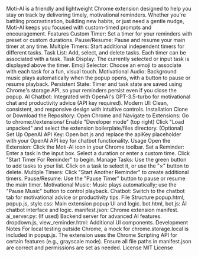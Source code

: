 Moti-AI is a friendly and lightweight Chrome extension designed to help you stay on track by delivering timely, motivational reminders. Whether you're battling procrastination, building new habits, or just need a gentle nudge, Moti-AI keeps you focused with custom-timed prompts and encouragement.
Features
Custom Timer: Set a timer for your reminders with preset or custom durations.
Pause/Resume: Pause and resume your main timer at any time.
Multiple Timers: Start additional independent timers for different tasks.
Task List: Add, select, and delete tasks. Each timer can be associated with a task.
Task Display: The currently selected or input task is displayed above the timer.
Emoji Selector: Choose an emoji to associate with each task for a fun, visual touch.
Motivational Audio: Background music plays automatically when the popup opens, with a button to pause or resume playback.
Persistent State: Timer and task state are saved using Chrome's storage API, so your reminders persist even if you close the popup.
AI Chatbot: Integrated with OpenAI's GPT-3.5-turbo for motivational chat and productivity advice (API key required).
Modern UI: Clean, consistent, and responsive design with intuitive controls.
Installation
Clone or Download the Repository:
Open Chrome and Navigate to Extensions:
Go to chrome://extensions/
Enable "Developer mode" (top right)
Click "Load unpacked" and select the extension boilerplate/files directory.
(Optional) Set Up OpenAI API Key:
Open bot.js and replace the apiKey placeholder with your OpenAI API key for chatbot functionality.
Usage
Open the Extension: Click the Moti-AI icon in your Chrome toolbar.
Set a Reminder:
Enter a task in the input box.
Select a duration or enter a custom time.
Click "Start Timer For Reminder" to begin.
Manage Tasks:
Use the green button to add tasks to your list.
Click on a task to select it, or use the "×" button to delete.
Multiple Timers: Click "Start Another Reminder" to create additional timers.
Pause/Resume: Use the "Pause Timer" button to pause or resume the main timer.
Motivational Music: Music plays automatically; use the "Pause Music" button to control playback.
Chatbot: Switch to the chatbot tab for motivational advice or productivity tips.
File Structure
popup.html, popup.js, style.css: Main extension popup UI and logic.
bot.html, bot.js: AI chatbot interface and logic.
manifest.json: Chrome extension manifest.
ai_server.py: (If used) Backend server for advanced AI features.
dropdown.js, view_reminder.html: Additional UI components.
Development Notes
For local testing outside Chrome, a mock for chrome.storage.local is included in popup.js.
The extension uses the Chrome Scripting API for certain features (e.g., grayscale mode).
Ensure all file paths in manifest.json are correct and permissions are set as needed.
License
MIT License

